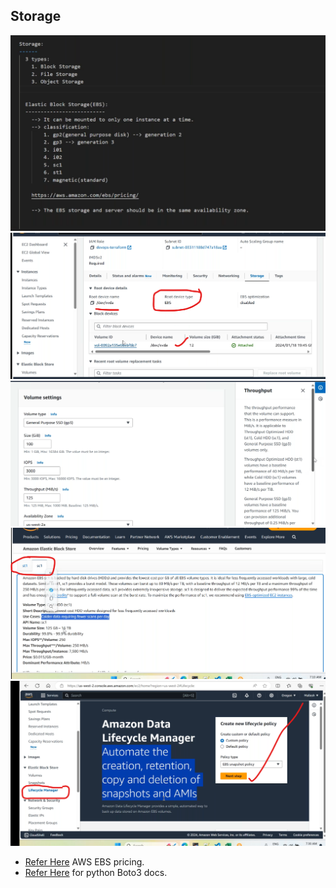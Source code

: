 Storage
---------------------------------------------------------
![preview](./images/aws86.png)
![preview](./images/aws82.png)
![preview](./images/aws83.png)
![preview](./images/aws84.png)
![preview](./images/aws85.png)
* [Refer Here](https://aws.amazon.com/ebs/pricing/) AWS EBS pricing.
* [Refer Here](https://boto3.amazonaws.com/v1/documentation/api/latest/index.html) for python Boto3 docs.
